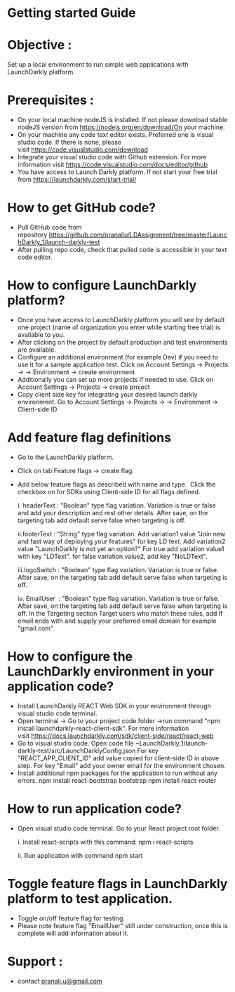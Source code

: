# Getting started Guide

# Objective : 
  Set up a local environment to run simple web applications with LaunchDarkly platform.

# Prerequisites : 
- On your local machine nodeJS is installed. 
  If not please download stable nodeJS version from https://nodejs.org/en/download/On your machine.
- On your machine any code text editor exists. Preferred one is visual studio code.
  If there is none, please visit https://code.visualstudio.com/download  
- Integrate your visual studio code with Github extension. 
  For more information visit https://code.visualstudio.com/docs/editor/github
- You have access to Launch Darkly platform. 
  If not start your free trial from https://launchdarkly.com/start-trial/
  
# How to get GitHub code?
- Pull GitHub code from repository https://github.com/pranaliu/LDAssignment/tree/master/LaunchDarkly_1/launch-darkly-test
- After pulling repo code, check that pulled code is accessible in your text code editor.

# How to configure LaunchDarkly platform?       
- Once you have access to LaunchDarkly platform you will see by default one project (name of organization you enter while starting free trial) is available   to you.       
- After clicking on the project by default production and test environments are available.
- Configure an additional environment (for example Dev) if you need to use it for a sample application test. 
  Click on Account Settings -> Projects -> <your project> -> Environment -> create environment       
- Additionally you can set up more projects if needed to use. 
  Click on Account Settings -> Projects -> create project       
- Copy client side key for integrating your desired launch darkly environment.
  Go to Account Settings -> Projects -> <your project> -> Environment -> Client-side ID
  
# Add feature flag definitions
- Go to the LaunchDarkly platform. 
- Click on tab Feature flags -> create flag.
- Add below feature flags as described with name and type. 
  Click the checkbox on for SDKs using Client-side ID for all flags defined.
  
    i. headerText : "Boolean" type flag variation. Variation is true or false and add your description and rest other details. 
                     After save, on the targeting tab add default serve false when targeting is off.
  
    ii.footerText : "String" type flag variation. 
                     Add variation1 value "Join new and fast way of deploying your features" for key LD text. 
                     Add variation2 value "LaunchDarkly is not yet an option?" 
                     For true add variation value1 with key "LDText". for false variation value2, add key "NoLDText".
  
   iii.logoSwitch : "Boolean" type flag variation. Variation is true or false. 
                      After save, on the targeting tab add default serve false when targeting is off.
  
  iv. EmailUser   : "Boolean" type flag variation. Variation is true or false. 
                     After save, on the targeting tab add default serve false when targeting is off.
                     In the Targeting section Target users who match these rules,
                     add If email ends with and supply your preferred email domain for example "gmail.com".
                  
# How to configure the LaunchDarkly environment in your application code?     
- Install LaunchDarkly REACT Web SDK in your environment through visual studio code terminal.
- Open terminal -> Go to your project code folder ->run command "npm install launchdarkly-react-client-sdk". 
  For more information visit https://docs.launchdarkly.com/sdk/client-side/react/react-web
- Go to visual studio code. Open code file ~LaunchDarkly_1/launch-darkly-test/src/LaunchDarklyConfig.json 
  For key "REACT_APP_CLIENT_ID" add value copied for client-side ID in above step.
  For key "Email" add your owner email for the environment chosen.
- Install additional npm packages for the application to run without any errors.
  npm install react-bootstrap bootstrap
  npm install react-router
  
# How to run application code?
- Open visual studio code terminal. Go to your React project root folder.

   i.   Install react-scripts with this command: npm i react-scripts 
   
   ii.  Run application with command npm start
  
 # Toggle feature flags in LaunchDarkly platform to test application.
   - Toggle on/off feature flag for testing. 
   - Please note feature flag "EmailUser" still under construction, once this is complete will add information about it.
  
  # Support :
   - contact pranali.u@gmail.com
